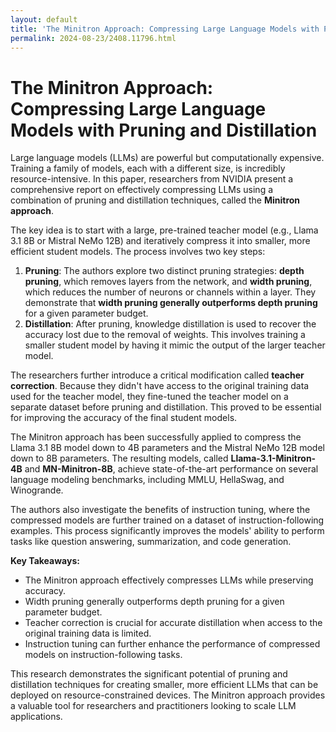 ```yaml
---
layout: default
title: 'The Minitron Approach: Compressing Large Language Models with Pruning and Distillation'
permalink: 2024-08-23/2408.11796.html
---
```

# The Minitron Approach: Compressing Large Language Models with Pruning and Distillation

Large language models (LLMs) are powerful but computationally expensive. Training a family of models, each with a different size, is incredibly resource-intensive.  In this paper, researchers from NVIDIA present a comprehensive report on effectively compressing LLMs using a combination of pruning and distillation techniques, called the **Minitron approach**.

The key idea is to start with a large, pre-trained teacher model (e.g., Llama 3.1 8B or Mistral NeMo 12B) and iteratively compress it into smaller, more efficient student models. The process involves two key steps:

1. **Pruning**: The authors explore two distinct pruning strategies: **depth pruning**, which removes layers from the network, and **width pruning**, which reduces the number of neurons or channels within a layer. They demonstrate that **width pruning generally outperforms depth pruning** for a given parameter budget. 
2. **Distillation**: After pruning, knowledge distillation is used to recover the accuracy lost due to the removal of weights.  This involves training a smaller student model by having it mimic the output of the larger teacher model.

The researchers further introduce a critical modification called **teacher correction**.  Because they didn't have access to the original training data used for the teacher model, they fine-tuned the teacher model on a separate dataset before pruning and distillation. This proved to be essential for improving the accuracy of the final student models.

The Minitron approach has been successfully applied to compress the Llama 3.1 8B model down to 4B parameters and the Mistral NeMo 12B model down to 8B parameters. The resulting models, called **Llama-3.1-Minitron-4B** and **MN-Minitron-8B**, achieve state-of-the-art performance on several language modeling benchmarks, including MMLU, HellaSwag, and Winogrande.

The authors also investigate the benefits of instruction tuning, where the compressed models are further trained on a dataset of instruction-following examples.  This process significantly improves the models' ability to perform tasks like question answering, summarization, and code generation.

**Key Takeaways:**

* The Minitron approach effectively compresses LLMs while preserving accuracy. 
* Width pruning generally outperforms depth pruning for a given parameter budget.
* Teacher correction is crucial for accurate distillation when access to the original training data is limited.
* Instruction tuning can further enhance the performance of compressed models on instruction-following tasks.

This research demonstrates the significant potential of pruning and distillation techniques for creating smaller, more efficient LLMs that can be deployed on resource-constrained devices. The Minitron approach provides a valuable tool for researchers and practitioners looking to scale LLM applications.